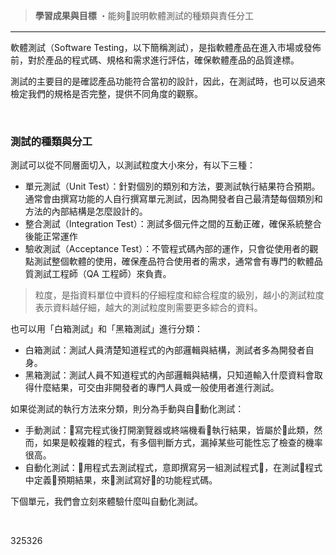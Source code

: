 > **學習成果與目標**
>・能夠說明軟體測試的種類與責任分工

<hr style="border-top: 2px solid #eee">

軟體測試（Software Testing，以下簡稱測試），是指軟體產品在進入市場或發佈前，對於產品的程式碼、規格和需求進行評估，確保軟體產品的品質達標。

測試的主要目的是確認產品功能符合當初的設計，因此，在測試時，也可以反過來檢定我們的規格是否完整，提供不同角度的觀察。

<br>

### 測試的種類與分工

測試可以從不同層面切入，以測試粒度大小來分，有以下三種：

 * 單元測試（Unit Test）：針對個別的類別和方法，要測試執行結果符合預期。通常會由撰寫功能的人自行撰寫單元測試，因為開發者自己最清楚每個類別和方法的內部結構是怎麼設計的。
 * 整合測試（Integration Test）：測試多個元件之間的互動正確，確保系統整合後能正常運作
 * 驗收測試（Acceptance Test）：不管程式碼內部的運作，只會從使用者的觀點測試整個軟體的使用，確保產品符合使用者的需求，通常會有專門的軟體品質測試工程師（QA 工程師）來負責。

 > 粒度，是指資料單位中資料的仔細程度和綜合程度的級別，越小的測試粒度表示資料越仔細，越大的測試粒度則需要更多綜合的資料。

也可以用「白箱測試」和「黑箱測試」進行分類：

 * 白箱測試：測試人員清楚知道程式的內部邏輯與結構，測試者多為開發者自身。
 * 黑箱測試：測試人員不知道程式的內部邏輯與結構，只知道輸入什麼資料會取得什麼結果，可交由非開發者的專門人員或一般使用者進行測試。

如果從測試的執行方法來分類，則分為手動與自動化測試：

 * 手動測試：寫完程式後打開瀏覽器或終端機看執行結果，皆屬於此類，然而，如果是較複雜的程式，有多個判斷方式，漏掉某些可能性忘了檢查的機率很高。
 * 自動化測試：用程式去測試程式，意即撰寫另一組測試程式，在測試程式中定義預期結果，來測試寫好的功能程式碼。

下個單元，我們會立刻來體驗什麼叫自動化測試。

<br>

<QUIZ>325</QUIZ><QUIZ>326</QUIZ>
